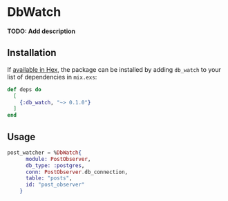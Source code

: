 # DbWatch

**TODO: Add description**

## Installation

If [available in Hex](https://hex.pm/docs/publish), the package can be installed
by adding `db_watch` to your list of dependencies in `mix.exs`:

```elixir
def deps do
  [
    {:db_watch, "~> 0.1.0"}
  ]
end
```

## Usage
``` elixir
post_watcher = %DbWatch{
      module: PostObserver, 
      db_type: :postgres, 
      conn: PostObserver.db_connection, 
      table: "posts", 
      id: "post_observer"
    }
```